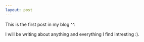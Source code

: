 ```yaml
---
layout: post
---
```


This is the first post in my blog ^^.

I will be writing about anything and everything I find intresting :).


